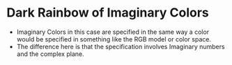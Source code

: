 Dark Rainbow of Imaginary Colors
================================
* Imaginary Colors in this case are specified in the same way a color would be specified in something like the RGB model or color space.
* The difference here is that the specification involves Imaginary numbers and the complex plane.
